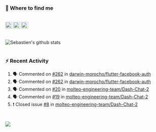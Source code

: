 
<h1></h1>

### :speech_balloon: Where to find me

</br>
<a href="https://twitter.com/seb_bouttier">
  <img align="left" width="22px" src="https://cdn.jsdelivr.net/npm/simple-icons@v3/icons/twitter.svg" />
</a>
<a href="https://www.linkedin.com/in/sebastien-bouttier">
  <img align="left" width="22px" src="https://cdn.jsdelivr.net/npm/simple-icons@v3/icons/linkedin.svg" />
</a>
<a href="https://sebastien-bouttier.medium.com/">
  <img align="left" width="22px" src="https://cdn.jsdelivr.net/npm/simple-icons@v3/icons/medium.svg" />
</a>
</br>

<h1></h1>

![Sebastien's github stats](https://github-readme-stats.vercel.app/api?username=sebastienBtr&show_icons=true&title_color=24292e&icon_color=40c463&text_color=24292e&bg_color=fff&count_private=true)

<h1></h1>

### :zap: Recent Activity

<!--START_SECTION:activity-->
1. 🗣 Commented on [#262](https://github.com/darwin-morocho/flutter-facebook-auth/issues/262) in [darwin-morocho/flutter-facebook-auth](https://github.com/darwin-morocho/flutter-facebook-auth)
2. 🗣 Commented on [#262](https://github.com/darwin-morocho/flutter-facebook-auth/issues/262) in [darwin-morocho/flutter-facebook-auth](https://github.com/darwin-morocho/flutter-facebook-auth)
3. 🗣 Commented on [#20](https://github.com/molteo-engineering-team/Dash-Chat-2/issues/20) in [molteo-engineering-team/Dash-Chat-2](https://github.com/molteo-engineering-team/Dash-Chat-2)
4. 🗣 Commented on [#19](https://github.com/molteo-engineering-team/Dash-Chat-2/issues/19) in [molteo-engineering-team/Dash-Chat-2](https://github.com/molteo-engineering-team/Dash-Chat-2)
5. ❗️ Closed issue [#8](https://github.com/molteo-engineering-team/Dash-Chat-2/issues/8) in [molteo-engineering-team/Dash-Chat-2](https://github.com/molteo-engineering-team/Dash-Chat-2)
<!--END_SECTION:activity-->

<h1></h1>

![](https://komarev.com/ghpvc/?username=sebastienBtr)
